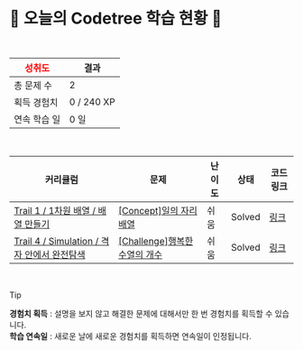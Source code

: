 # 🌲 오늘의 Codetree 학습 현황 🌲

<br />

| <span style="color:red;display:block;text-align:center;"> **성취도**</span> | 결과 |
|---|---|
| 총 문제 수 | 2 |
| 획득 경험치 | 0 / 240 XP |
| 연속 학습 일 | 0 일 |

<br />

|커리큘럼|문제|난이도|상태|코드 링크|
|---|---|---|---|---|
|[Trail 1 / 1차원 배열 / 배열 만들기](https://https://en.codetree.ai/trail-info/novice-low/)|[[Concept]일의 자리 배열](https://https://en.codetree.ai/trails/complete/curated-cards/intro-array-with-units/)|쉬움|Solved|[링크](https://github.com/YoonSeungHyun2/codetree-TILs/blob/main/250108/%EC%9D%BC%EC%9D%98%20%EC%9E%90%EB%A6%AC%20%EB%B0%B0%EC%97%B4/array-with-units.py)|
|[Trail 4 / Simulation / 격자 안에서 완전탐색](https://https://en.codetree.ai/trail-info/intermediate-low/)|[[Challenge]행복한 수열의 개수](https://https://en.codetree.ai/trails/complete/curated-cards/challenge-number-of-happy-sequence/)|쉬움|Solved|[링크](https://github.com/YoonSeungHyun2/codetree-TILs/blob/main/250108/%ED%96%89%EB%B3%B5%ED%95%9C%20%EC%88%98%EC%97%B4%EC%9D%98%20%EA%B0%9C%EC%88%98/number-of-happy-sequence.py)|


<br />

> [!TIP]
> **경험치 획득** : 설명을 보지 않고 해결한 문제에 대해서만 한 번 경험치를 획득할 수 있습니다.  
> **학습 연속일** : 새로운 날에 새로운 경험치를 획득하면 연속일이 인정됩니다.

